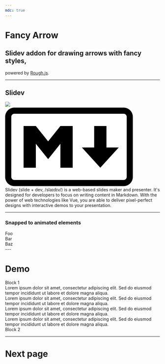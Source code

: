 ```yaml
---
mdc: true
---
```


# Fancy Arrow

## Slidev addon for drawing arrows with <span v-mark.red id="fancy-styles">fancy styles</span>,

<span v-click id="rough-js">powered by [Rough.js](https://roughjs.com).</span>

<FancyArrow v-after id1="rough-js" pos1="bottomright" id2="fancy-styles" pos2="bottomleft" color="red" width="2" arc="-0.3" seed="1" roughness="2" />

---

## Slidev

<img src="https://sli.dev/logo.svg" class="w-10" id="slidev-logo" absolute top-20 left-20 />
<div bg-white fit-content absolute top-20 right-20>
    <img src="https://raw.githubusercontent.com/dcurtis/markdown-mark/refs/heads/master/svg/markdown-mark.svg" class="w-10" id="markdown-mark" />
</div>

<FancyArrow id1="slidev-logo" pos1="bottom" id2="slidev-text" pos2="bottom" color="teal" width="2" arc="-0.3" seed="1" roughness="2" />
<FancyArrow id1="markdown-mark" pos1="bottomright" id2="markdown-text" pos2="bottomleft" color="gray" width="2" arc="-0.3" seed="1" roughness="2" />

<div w="2/3" m-auto mt-32>
    <span id="slidev-text" v-mark.teal="0">Slidev</span> (slide + dev, /slaɪdɪv/) is a web-based slides maker and presenter. It's designed for developers to focus on writing content in <span id="markdown-text" v-mark.gray="0">Markdown</span>. With the power of web technologies like Vue, you are able to deliver pixel-perfect designs with interactive demos to your presentation.
</div>


---

### Snapped to animated elements

<div v-click p-8>
    <span id="foo">Foo</span>
</div>

<div :class="$clicks === 0 ? 'translate-y--16' : ''" p-8>
    <span id="bar">Bar</span>
</div>

<FancyArrow v-click="1" forward:delay-1000 id1="foo" pos1="bottomleft" id2="bar" pos2="topleft" color="red" width="2" arc="-0.3" seed="1" roughness="2" />

<div v-click p-8 :class="$clicks === 0 ? 'translate-y--32' : $clicks === 1 ? 'translate-y--16' : ''">
    <span id="baz">Baz</span>
</div>

<FancyArrow v-click="2" forward:delay-1000 id1="bar" pos1="bottomleft" id2="baz" pos2="topleft" color="green" width="2" arc="-0.3" seed="1" roughness="2" />
---

# Demo

<div id="block1">Block 1</div>

<div v-click>
    Lorem ipsum dolor sit amet, consectetur adipiscing elit. Sed do eiusmod tempor incididunt ut labore et dolore magna aliqua.
    <br />
    Lorem ipsum dolor sit amet, consectetur adipiscing elit. Sed do eiusmod tempor incididunt ut labore et dolore magna aliqua.
    <br />
    Lorem ipsum dolor sit amet, consectetur adipiscing elit. Sed do eiusmod tempor incididunt ut labore et dolore magna aliqua.
    <br />
    Lorem ipsum dolor sit amet, consectetur adipiscing elit. Sed do eiusmod tempor incididunt ut labore et dolore magna aliqua.
    <br />
</div>

<div id="block2" :class="$clicks === 0 ? 'translate-y--32' : ''">Block 2</div>

<FancyArrow x1="10" y1="20" x2="100" y2="200" color="green" width="3"  />

<FancyArrow id1="block1" pos1="bottomleft" id2="block2" pos2="topleft" color="red" width="3" />

<FancyArrow id1="block1" pos1="bottom" id2="block2" pos2="top" color="red" width="3" twoWay />

<FancyArrow id1="block1" pos1="bottomright" id2="block2" pos2="topright" color="red" width="3" twoWay arc="0.5" arrowHeadType="polygon" arrowHeadSize="30" />

---

# Next page
